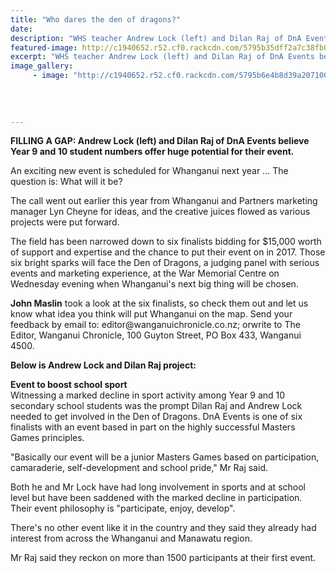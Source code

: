 ```yaml
---
title: "Who dares the den of dragons?"
date: 
description: "WHS teacher Andrew Lock (left) and Dilan Raj of DnA Events believe Year 9 and 10 student numbers offer huge potential for their event in the Den of Dragons in 2017, Wanganui Chronicle 22/7/16..."
featured-image: http://c1940652.r52.cf0.rackcdn.com/5795b35dff2a7c38fb000afc/Andrew-Lock-Den-of-Dragons-July-2016.jpg
excerpt: "WHS teacher Andrew Lock (left) and Dilan Raj of DnA Events believe Year 9 and 10 student numbers offer huge potential for their event in the Den of Dragons in 2017."
image_gallery:
     - image: "http://c1940652.r52.cf0.rackcdn.com/5795b6e4b8d39a2071000b06/Den-of-Dragons-poster-Chron-22-July.jpg"
    
    
    
    
---
```


<p><strong>FILLING A GAP: Andrew Lock (left) and Dilan Raj of DnA Events believe Year 9 and 10 student numbers offer huge potential for their event.</strong></p>
<p><span>An exciting new event is scheduled for Whanganui next year ... The question is: What will it be?</span></p>
<p><span>The call went out earlier this year from Whanganui and Partners marketing manager Lyn Cheyne for ideas, and the creative juices flowed as various projects were put forward.</span></p>
<p><span>The field has been narrowed down to six finalists bidding for $15,000 worth of support and expertise and the chance to put their event on in 2017. Those six bright sparks will face the Den of Dragons, a judging panel with serious events and marketing experience, at the War Memorial Centre on Wednesday evening when Whanganui's next big thing will be chosen.</span><br /><strong></strong></p>
<p><strong>John Maslin</strong><span>&nbsp;took a look at the six finalists, so check them out and let us know what idea you think will put Whanganui on the map. Send your feedback by email to: editor@wanganuichronicle.co.nz; orwrite to The Editor, Wanganui Chronicle, 100 Guyton Street, PO Box 433, Wanganui 4500.</span></p>
<p><strong>Below is Andrew Lock and Dilan Raj project:</strong></p>
<p><span><strong>Event to boost school sport</strong><br /><span>Witnessing a marked decline in sport activity among Year 9 and 10 secondary school students was the prompt Dilan Raj and Andrew Lock needed to get involved in the Den of Dragons. DnA Events is one of six finalists with an event based in part on the highly successful Masters Games principles.</span><br /></span></p>
<p><span><span>"Basically our event will be a junior Masters Games based on participation, camaraderie, self-development and school pride," Mr Raj said.</span><br /></span></p>
<p><span><span>Both he and Mr Lock have had long involvement in sports and at school level but have been saddened with the marked decline in participation. Their event philosophy is "participate, enjoy, develop".</span><br /></span></p>
<p><span><span>There's no other event like it in the country and they said they already had interest from across the Whanganui and Manawatu region.&nbsp;</span><br /></span></p>
<p><span><span>Mr Raj said they reckon on more than 1500 participants at their first event.</span></span></p>

